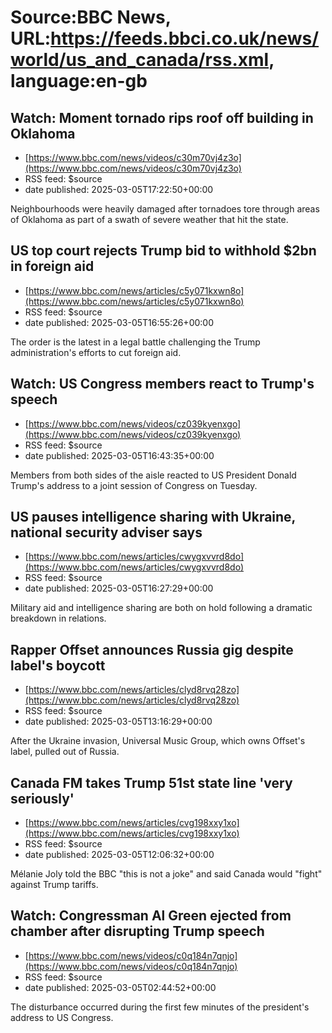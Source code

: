 # Source:BBC News, URL:https://feeds.bbci.co.uk/news/world/us_and_canada/rss.xml, language:en-gb

## Watch: Moment tornado rips roof off building in Oklahoma
 - [https://www.bbc.com/news/videos/c30m70vj4z3o](https://www.bbc.com/news/videos/c30m70vj4z3o)
 - RSS feed: $source
 - date published: 2025-03-05T17:22:50+00:00

Neighbourhoods were heavily damaged after tornadoes tore through areas of Oklahoma as part of a swath of severe weather that hit the state.

## US top court rejects Trump bid to withhold $2bn in foreign aid
 - [https://www.bbc.com/news/articles/c5y071kxwn8o](https://www.bbc.com/news/articles/c5y071kxwn8o)
 - RSS feed: $source
 - date published: 2025-03-05T16:55:26+00:00

The order is the latest in a legal battle challenging the Trump administration's efforts to cut foreign aid.

## Watch: US Congress members react to Trump's speech
 - [https://www.bbc.com/news/videos/cz039kyenxgo](https://www.bbc.com/news/videos/cz039kyenxgo)
 - RSS feed: $source
 - date published: 2025-03-05T16:43:35+00:00

Members from both sides of the aisle reacted to US President Donald Trump's address to a joint session of Congress on Tuesday.

## US pauses intelligence sharing with Ukraine, national security adviser says
 - [https://www.bbc.com/news/articles/cwygxvvrd8do](https://www.bbc.com/news/articles/cwygxvvrd8do)
 - RSS feed: $source
 - date published: 2025-03-05T16:27:29+00:00

Military aid and intelligence sharing are both on hold following a dramatic breakdown in relations.

## Rapper Offset announces Russia gig despite label's boycott
 - [https://www.bbc.com/news/articles/clyd8rvq28zo](https://www.bbc.com/news/articles/clyd8rvq28zo)
 - RSS feed: $source
 - date published: 2025-03-05T13:16:29+00:00

After the Ukraine invasion, Universal Music Group, which owns Offset's label, pulled out of Russia.

## Canada FM takes Trump 51st state line 'very seriously'
 - [https://www.bbc.com/news/articles/cvg198xxy1xo](https://www.bbc.com/news/articles/cvg198xxy1xo)
 - RSS feed: $source
 - date published: 2025-03-05T12:06:32+00:00

Mélanie Joly told the BBC "this is not a joke" and said Canada would "fight" against Trump tariffs.

## Watch: Congressman Al Green ejected from chamber after disrupting Trump speech
 - [https://www.bbc.com/news/videos/c0q184n7qnjo](https://www.bbc.com/news/videos/c0q184n7qnjo)
 - RSS feed: $source
 - date published: 2025-03-05T02:44:52+00:00

The disturbance occurred during the first few minutes of the president's address to US Congress.

